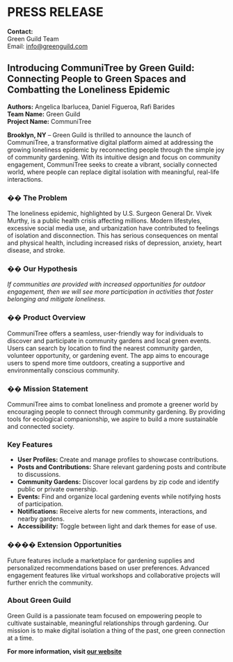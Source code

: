 # PRESS RELEASE

**Contact:**  
Green Guild Team  
Email: info@greenguild.com

## Introducing CommuniTree by Green Guild: Connecting People to Green Spaces and Combatting the Loneliness Epidemic

**Authors:** Angelica Ibarlucea, Daniel Figueroa, Rafi Barides  
**Team Name:** Green Guild  
**Project Name:** CommuniTree

**Brooklyn, NY** – Green Guild is thrilled to announce the launch of CommuniTree, a transformative digital platform aimed at addressing the growing loneliness epidemic by reconnecting people through the simple joy of community gardening. With its intuitive design and focus on community engagement, CommuniTree seeks to create a vibrant, socially connected world, where people can replace digital isolation with meaningful, real-life interactions.

### �� The Problem 
The loneliness epidemic, highlighted by U.S. Surgeon General Dr. Vivek Murthy, is a public health crisis affecting millions. Modern lifestyles, excessive social media use, and urbanization have contributed to feelings of isolation and disconnection. This has serious consequences on mental and physical health, including increased risks of depression, anxiety, heart disease, and stroke.

### �� Our Hypothesis
*If communities are provided with increased opportunities for outdoor engagement, then we will see more participation in activities that foster belonging and mitigate loneliness.*

### �� Product Overview
CommuniTree offers a seamless, user-friendly way for individuals to discover and participate in community gardens and local green events. Users can search by location to find the nearest community garden, volunteer opportunity, or gardening event. The app aims to encourage users to spend more time outdoors, creating a supportive and environmentally conscious community.

### ��️  Mission Statement 
CommuniTree aims to combat loneliness and promote a greener world by encouraging people to connect through community gardening. By providing tools for ecological companionship, we aspire to build a more sustainable and connected society.

### Key Features
- **User Profiles:** Create and manage profiles to showcase contributions.
- **Posts and Contributions:** Share relevant gardening posts and contribute to discussions.
- **Community Gardens:** Discover local gardens by zip code and identify public or private ownership.
- **Events:** Find and organize local gardening events while notifying hosts of participation.
- **Notifications:** Receive alerts for new comments, interactions, and nearby gardens.
- **Accessibility:** Toggle between light and dark themes for ease of use.

### ���� Extension Opportunities 
Future features include a marketplace for gardening supplies and personalized recommendations based on user preferences. Advanced engagement features like virtual workshops and collaborative projects will further enrich the community.

### About Green Guild
Green Guild is a passionate team focused on empowering people to cultivate sustainable, meaningful relationships through gardening. Our mission is to make digital isolation a thing of the past, one green connection at a time.

**For more information, visit [our website](https://www.greenguild.com)**